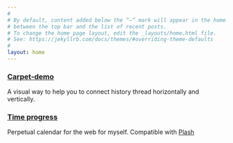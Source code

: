 ```yaml
---
#
# By default, content added below the “—“ mark will appear in the home page
# between the top bar and the list of recent posts.
# To change the home page layout, edit the _layouts/home.html file.
# See: https://jekyllrb.com/docs/themes/#overriding-theme-defaults
#
layout: home
---
```


### [Carpet-demo](https://carpet-bx6.pages.dev)
A visual way to help you to connect history thread horizontally and vertically.

### [Time progress](../time-progress/)
Perpetual calendar for the web for myself. Compatible with [Plash](https://sindresorhus.com/plash)